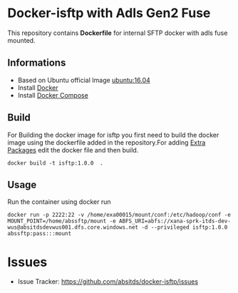 # Docker-isftp with Adls Gen2 Fuse

This repository contains **Dockerfile** for internal SFTP docker with adls fuse mounted.

## Informations

* Based on Ubuntu official Image [ubuntu:16.04](https://hub.docker.com/_/ubuntu) 
* Install [Docker](https://www.docker.com/)
* Install [Docker Compose](https://docs.docker.com/compose/install/)


## Build

For Building the docker image for isftp you first need to build the docker image using the dockerfile added in the repository.For adding [Extra Packages](https://airflow.incubator.apache.org/installation.html#extra-package) edit the docker file and then build.

    docker build -t isftp:1.0.0  .

## Usage

Run the container using docker run 

    docker run -p 2222:22 -v /home/exa00015/mount/conf:/etc/hadoop/conf -e MOUNT_POINT=/home/abssftp/mount -e ABFS_URI=abfs://xana-sprk-itds-dev-wus@absitdsdevwus001.dfs.core.windows.net -d --privileged isftp:1.0.0 abssftp:pass:::mount

# Issues

- Issue Tracker: https://github.com/absitds/docker-isftp/issues

